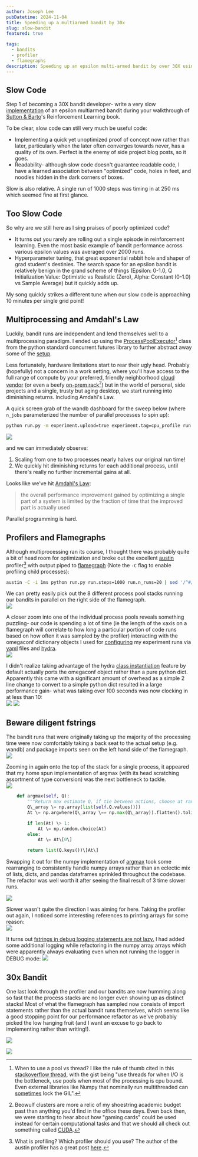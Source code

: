 ```yaml
---
author: Joseph Lee
pubDatetime: 2024-11-04
title: Speeding up a multiarmed bandit by 30x
slug: slow-bandit
featured: true

tags:
  - bandits
  - profiler
  - flamegraphs
description: Speeding up an epsilon multi-armed bandit by over 30X using the excellent austin profiler and flamegraphs. 
---
```


## Slow Code

Step 1 of becoming a 30X bandit developer- write a very slow [implementation](https://github.com/joseph-jnl/rlbook/blob/dev/src/rlbook/bandits/algorithms.py) of an epsilon multiarmed bandit during your walkthrough of [Sutton & Barto](http://incompleteideas.net/book/the-book-2nd.html)'s Reinforcement Learning book.

To be clear, slow code can still very much be useful code:

* Implementing a quick yet unoptimized proof of concept now rather than later, particularly when the later often converges towards never, has a quality of its own. Perfect is the enemy of side project blog posts, so it goes.  
* Readability- although slow code doesn't guarantee readable code, I have a learned association between "optimized" code, holes in feet, and noodles hidden in the dark corners of boxes.

Slow is also relative. A single run of 1000 steps was timing in at 250 ms which seemed fine at first glance. 

## Too Slow Code

So why are we still here as I sing praises of poorly optimized code?

* It turns out you rarely are rolling out a single episode in reinforcement learning. Even the most basic example of bandit performance across various epsilon values was averaged over 2000 runs.   
* Hyperparameter tuning, that great exponential rabbit hole and shaper of grad student's destinies. The search space for an epsilon bandit is relatively benign in the grand scheme of things (Epsilon: 0-1.0, Q Initialization Value: Optimistic vs Realistic (Zero), Alpha: Constant (0-1.0) vs Sample Average) but it quickly adds up.

My song quickly strikes a different tune when our slow code is approaching 10 minutes per single grid point\!

## Multiprocessing and Amdahl's Law

Luckily, bandit runs are independent and lend themselves well to a multiprocessing paradigm. I ended up using the [ProcessPoolExecutor](https://docs.python.org/3/library/concurrent.futures.html#concurrent.futures.ProcessPoolExecutor)[^1] class from the python standard concurrent.futures library to further abstract away some of the [setup](https://github.com/joseph-jnl/rlbook/blob/4726e971d9fd60d67691ffc62bc54d701801011f/src/rlbook/bandits/algorithms.py#L99-L123). 

Less fortunately, hardware limitations start to rear their ugly head. Probably (hopefully) not a concern in a work setting, where you'll have access to the full range of compute by your preferred, friendly neighborhood [cloud vendor](https://aws.amazon.com/ec2/instance-types/) (or even a beefy [on-prem rack](https://en.wikipedia.org/wiki/Beowulf_cluster)[^2]) but in the world of personal, side projects and a single, trusty but aging desktop, we start running into diminishing returns. Including Amdahl's Law.

A quick screen grab of the wandb dashboard for the sweep below (where `n_jobs` parameterized the number of parallel processes to spin up):  

```bash
python run.py -m experiment.upload=true experiment.tag=cpu_profile run.steps=1000 run.n_runs=2000 run.n_jobs=1,2,3,4,5,6,7,8`  
``` 

[![](https://github.com/user-attachments/assets/caf5cb0d-3ccc-488e-8c7b-08ad04de4daf)](https://github.com/user-attachments/assets/caf5cb0d-3ccc-488e-8c7b-08ad04de4daf)

and we can immediately observe:

1. Scaling from one to two processes nearly halves our original run time\!  
2. We quickly hit diminishing returns for each additional process, until there's really no further incremental gains at all.

Looks like we've hit [Amdahl's Law](https://en.wikipedia.org/wiki/Amdahl%27s_law):   
> the overall performance improvement gained by optimizing a single part of a system is limited 
> by the fraction of time that the improved part is actually used

Parallel programming is hard.

## Profilers and Flamegraphs

Although multiprocessing ran its course, I thought there was probably quite a bit of head room for optimization and broke out the excellent [austin](https://github.com/P403n1x87/austin) profiler[^3] with output piped to [flamegraph](https://github.com/brendangregg/FlameGraph) (Note the `-C` flag to enable profiling child processes):  

```bash  
austin -C -i 1ms python run.py run.steps=1000 run.n_runs=20 | sed '/^#/d' | ~/projects/FlameGraph/flamegraph.pl --countname=μs > fg_v1_original.svg`  
```
We can pretty easily pick out the 8 different process pool stacks running our bandits in parallel on the right side of the flamegraph.  
[![](https://github.com/user-attachments/assets/63c57847-0d50-4491-8f88-c63e9a4dbce1)](https://github.com/user-attachments/assets/63c57847-0d50-4491-8f88-c63e9a4dbce1)

A closer zoom into one of the individual process pools reveals something puzzling- our code is spending a lot of time (ie the length of the xaxis on a flamegraph will correlate to how long a particular portion of code runs based on how often it was sampled by the profiler) interacting with the omegaconf dictionary objects I used for [configuring](https://github.com/joseph-jnl/rlbook/blob/4726e971d9fd60d67691ffc62bc54d701801011f/experiments/ch2_bandits/run.py#L136) my experiment runs via [yaml](https://github.com/joseph-jnl/rlbook/blob/dev/experiments/ch2_bandits/configs/defaults.yaml) files and [hydra](https://hydra.cc/).  
[![](https://github.com/user-attachments/assets/5550980b-814e-45f8-bb9e-085a0888cd35)](https://github.com/user-attachments/assets/5550980b-814e-45f8-bb9e-085a0888cd35)

I didn't realize taking advantage of the hydra [class instantiation](https://hydra.cc/docs/1.1/advanced/instantiate_objects/overview/#internaldocs-banner) feature by default actually ports the omegaconf object rather than a pure python dict. Apparently this came with a significant amount of overhead as a simple 2 line change to convert to a simple python dict resulted in a large performance gain- what was taking over 100 seconds was now clocking in at less than 10:  
[![](https://github.com/user-attachments/assets/15777d16-860a-4e48-9b21-421ef0a100f6)](https://github.com/user-attachments/assets/15777d16-860a-4e48-9b21-421ef0a100f6)
[![](https://github.com/user-attachments/assets/874bc5cd-49a6-4bb8-96ab-e7a76cb0fc43)](https://github.com/user-attachments/assets/874bc5cd-49a6-4bb8-96ab-e7a76cb0fc43)

## Beware diligent fstrings

The bandit runs that were originally taking up the majority of the processing time were now comfortably taking a back seat to the actual setup (e.g. wandb) and package imports seen on the left hand side of the flamegraph.   
[![](https://github.com/user-attachments/assets/3b5c05c3-3b1d-4230-84ab-43c810395c8c)](https://github.com/user-attachments/assets/3b5c05c3-3b1d-4230-84ab-43c810395c8c)

Zooming in again onto the top of the stack for a single process, it appeared that my home spun implementation of argmax (with its head scratching assortment of type conversion) was the next bottleneck to tackle.  
[![](https://github.com/user-attachments/assets/96eef3bf-a8a1-467e-96d3-76b2f27b8c25)](https://github.com/user-attachments/assets/96eef3bf-a8a1-467e-96d3-76b2f27b8c25)

```python  
	def argmax(self, Q):  
    	"""Return max estimate Q, if tie between actions, choose at random between tied actions"""  
    	Q\_array \= np.array(list(self.Q.values()))  
    	At \= np.argwhere(Q\_array \== np.max(Q\_array)).flatten().tolist()

    	if len(At) \> 1:  
        	At \= np.random.choice(At)  
    	else:  
        	At \= At\[0\]

    	return list(Q.keys())\[At\]  
```

Swapping it out for the numpy implementation of [argmax](https://numpy.org/doc/2.0/reference/generated/numpy.argmax.html) took some rearranging to consistently handle numpy arrays rather than an eclectic mix of lists, dicts, and pandas dataframes sprinkled throughout the codebase. The refactor was well worth it after seeing the final result of 3 time slower runs.

[![](https://github.com/user-attachments/assets/aec20150-6241-43e1-afce-551f04935052)](https://github.com/user-attachments/assets/aec20150-6241-43e1-afce-551f04935052)

Slower wasn't quite the direction I was aiming for here. Taking the profiler out again, I noticed some interesting references to printing arrays for some reason:  
[![](https://github.com/user-attachments/assets/c63eba7b-88bb-465e-9dd3-16fe3b487b3f)](https://github.com/user-attachments/assets/c63eba7b-88bb-465e-9dd3-16fe3b487b3f)

It turns out [fstrings in debug logging statements are not lazy.](https://google.github.io/styleguide/pyguide.html#3101-logging) I had added some additional logging while refactoring in the numpy array arrays which were apparently always evaluating even when not running the logger in DEBUG mode: ![](https://github.com/user-attachments/assets/6ce4f82a-7163-4a3d-a7f4-2742bf278374)

## 30x Bandit

One last look through the profiler and our bandits are now humming along so fast that the process stacks are no longer even showing up as distinct stacks\! Most of what the flamegraph has sampled now consists of import statements rather than the actual bandit runs themselves, which seems like a good stopping point for our performance refactor as we've probably picked the low hanging fruit (and I want an excuse to go back to implementing rather than writing\!). 

[![](https://github.com/user-attachments/assets/a9eb5ff6-b7de-46b1-841f-328c9deaeb26)](https://github.com/user-attachments/assets/a9eb5ff6-b7de-46b1-841f-328c9deaeb26)

![](https://github.com/user-attachments/assets/06bebc4d-49c1-4a3a-be34-3b5caf340d01)

[^1]:  When to use a pool vs thread? I like the rule of thumb cited in this [stackoverflow thread](https://stackoverflow.com/questions/51828790/what-is-the-difference-between-processpoolexecutor-and-threadpoolexecutor), with the gist being "use threads for when I/O is the bottleneck, use pools when most of the processing is cpu bound. Even external libraries like Numpy that nominally run multithreaded can [sometimes](https://scipy-cookbook.readthedocs.io/items/ParallelProgramming.html) lock the GIL".

[^2]:  Beowulf clusters are more a relic of my shoestring academic budget past than anything you'd find in the office these days. Even back then, we were starting to hear about how "gaming cards" could be used instead for certain computational tasks and that we should all check out something called [CUDA](https://www.nvidia.com/en-us/on-demand/session/gtcspring22-s41487/).

[^3]:  What is profiling? Which profiler should you use? The author of the austin profiler has a great post [here](https://p403n1x87.github.io/deterministic-and-statistical-python-profiling.html).